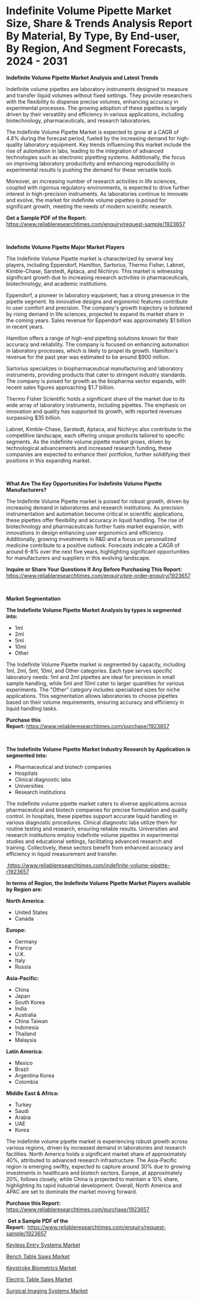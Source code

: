 <p><h1>Indefinite Volume Pipette Market Size, Share & Trends Analysis Report By Material, By Type, By End-user, By Region, And Segment Forecasts, 2024 - 2031</h1></p><p><strong>Indefinite Volume Pipette Market Analysis and Latest Trends</strong></p>
<p><p>Indefinite volume pipettes are laboratory instruments designed to measure and transfer liquid volumes without fixed settings. They provide researchers with the flexibility to dispense precise volumes, enhancing accuracy in experimental processes. The growing adoption of these pipettes is largely driven by their versatility and efficiency in various applications, including biotechnology, pharmaceuticals, and research laboratories.</p><p>The Indefinite Volume Pipette Market is expected to grow at a CAGR of 4.8% during the forecast period, fueled by the increasing demand for high-quality laboratory equipment. Key trends influencing this market include the rise of automation in labs, leading to the integration of advanced technologies such as electronic pipetting systems. Additionally, the focus on improving laboratory productivity and enhancing reproducibility in experimental results is pushing the demand for these versatile tools. </p><p>Moreover, an increasing number of research activities in life sciences, coupled with rigorous regulatory environments, is expected to drive further interest in high-precision instruments. As laboratories continue to innovate and evolve, the market for indefinite volume pipettes is poised for significant growth, meeting the needs of modern scientific research.</p></p>
<p><strong>Get a Sample PDF of the Report:&nbsp;</strong> <a href="https://www.reliableresearchtimes.com/enquiry/request-sample/1923657?utm_campaign=1582&utm_medium=2&utm_source=Github&utm_content=ia&utm_term=24102024&utm_id=indefinite-volume-pipette">https://www.reliableresearchtimes.com/enquiry/request-sample/1923657</a></p>
<p>&nbsp;</p>
<p><strong>Indefinite Volume Pipette Major Market Players</strong></p>
<p><p>The Indefinite Volume Pipette market is characterized by several key players, including Eppendorf, Hamilton, Sartorius, Thermo Fisher, Labnet, Kimble-Chase, Sarstedt, Aptaca, and Nichiryo. This market is witnessing significant growth due to increasing research activities in pharmaceuticals, biotechnology, and academic institutions.</p><p>Eppendorf, a pioneer in laboratory equipment, has a strong presence in the pipette segment. Its innovative designs and ergonomic features contribute to user comfort and precision. The company's growth trajectory is bolstered by rising demand in life sciences, projected to expand its market share in the coming years. Sales revenue for Eppendorf was approximately $1 billion in recent years.</p><p>Hamilton offers a range of high-end pipetting solutions known for their accuracy and reliability. The company is focused on enhancing automation in laboratory processes, which is likely to propel its growth. Hamilton's revenue for the past year was estimated to be around $900 million.</p><p>Sartorius specializes in biopharmaceutical manufacturing and laboratory instruments, providing products that cater to stringent industry standards. The company is poised for growth as the biopharma sector expands, with recent sales figures approaching $1.7 billion.</p><p>Thermo Fisher Scientific holds a significant share of the market due to its wide array of laboratory instruments, including pipettes. The emphasis on innovation and quality has supported its growth, with reported revenues surpassing $35 billion.</p><p>Labnet, Kimble-Chase, Sarstedt, Aptaca, and Nichiryo also contribute to the competitive landscape, each offering unique products tailored to specific segments. As the indefinite volume pipette market grows, driven by technological advancements and increased research funding, these companies are expected to enhance their portfolios, further solidifying their positions in this expanding market.</p></p>
<p>&nbsp;</p>
<p><strong>What Are The Key Opportunities For Indefinite Volume Pipette Manufacturers?</strong></p>
<p><p>The Indefinite Volume Pipette market is poised for robust growth, driven by increasing demand in laboratories and research institutions. As precision instrumentation and automation become critical in scientific applications, these pipettes offer flexibility and accuracy in liquid handling. The rise of biotechnology and pharmaceuticals further fuels market expansion, with innovations in design enhancing user ergonomics and efficiency. Additionally, growing investments in R&D and a focus on personalized medicine contribute to a positive outlook. Forecasts indicate a CAGR of around 6-8% over the next five years, highlighting significant opportunities for manufacturers and suppliers in this evolving landscape.</p></p>
<p><strong>Inquire or Share Your Questions If Any Before Purchasing This Report:</strong> <a href="https://www.reliableresearchtimes.com/enquiry/pre-order-enquiry/1923657?utm_campaign=1582&utm_medium=2&utm_source=Github&utm_content=ia&utm_term=24102024&utm_id=indefinite-volume-pipette">https://www.reliableresearchtimes.com/enquiry/pre-order-enquiry/1923657</a></p>
<p>&nbsp;</p>
<p><strong>Market Segmentation</strong></p>
<p><strong>The Indefinite Volume Pipette Market Analysis by types is segmented into:</strong></p>
<p><ul><li>1ml</li><li>2ml</li><li>5ml</li><li>10ml</li><li>Other</li></ul></p>
<p><p>The Indefinite Volume Pipette market is segmented by capacity, including 1ml, 2ml, 5ml, 10ml, and Other categories. Each type serves specific laboratory needs: 1ml and 2ml pipettes are ideal for precision in small sample handling, while 5ml and 10ml cater to larger quantities for various experiments. The "Other" category includes specialized sizes for niche applications. This segmentation allows laboratories to choose pipettes based on their volume requirements, ensuring accuracy and efficiency in liquid handling tasks.</p></p>
<p><strong>Purchase this Report:&nbsp;</strong><a href="https://www.reliableresearchtimes.com/purchase/1923657?utm_campaign=1582&utm_medium=2&utm_source=Github&utm_content=ia&utm_term=24102024&utm_id=indefinite-volume-pipette">https://www.reliableresearchtimes.com/purchase/1923657</a></p>
<p>&nbsp;</p>
<p><strong>The Indefinite Volume Pipette Market Industry Research by Application is segmented into:</strong></p>
<p><ul><li>Pharmaceutical and biotech companies</li><li>Hospitals</li><li>Clinical diagnostic labs</li><li>Universities</li><li>Research institutions</li></ul></p>
<p><p>The indefinite volume pipette market caters to diverse applications across pharmaceutical and biotech companies for precise formulation and quality control. In hospitals, these pipettes support accurate liquid handling in various diagnostic procedures. Clinical diagnostic labs utilize them for routine testing and research, ensuring reliable results. Universities and research institutions employ indefinite volume pipettes in experimental studies and educational settings, facilitating advanced research and training. Collectively, these sectors benefit from enhanced accuracy and efficiency in liquid measurement and transfer.</p></p>
<p><a href="https://www.reliableresearchtimes.com/indefinite-volume-pipette-r1923657?utm_campaign=1582&utm_medium=2&utm_source=Github&utm_content=ia&utm_term=24102024&utm_id=indefinite-volume-pipette">&nbsp;https://www.reliableresearchtimes.com/indefinite-volume-pipette-r1923657</a></p>
<p><strong>In terms of Region, the Indefinite Volume Pipette Market Players available by Region are:</strong></p>
<p>
    <p> <strong> North America: </strong>
        <ul>
            <li>United States</li>
            <li>Canada</li>
        </ul>
        </p> 
    <p> <strong> Europe: </strong>
        <ul>
            <li>Germany</li>
            <li>France</li>
            <li>U.K.</li>
            <li>Italy</li>
            <li>Russia</li>
        </ul>
        </p> 
    <p> <strong> Asia-Pacific: </strong>
        <ul>
            <li>China</li>
            <li>Japan</li>
            <li>South Korea</li>
            <li>India</li>
            <li>Australia</li>
            <li>China Taiwan</li>
            <li>Indonesia</li>
            <li>Thailand</li>
            <li>Malaysia</li>
        </ul>
        </p> 
    <p> <strong> Latin America: </strong>
        <ul>
            <li>Mexico</li>
            <li>Brazil</li>
            <li>Argentina Korea</li>
            <li>Colombia</li>
        </ul>
        </p> 
    <p> <strong> Middle East & Africa: </strong>
        <ul>
            <li>Turkey</li>
            <li>Saudi</li>
            <li>Arabia</li>
            <li>UAE</li>
            <li>Korea</li>
        </ul>
    </p>
    </p>
<p><p>The indefinite volume pipette market is experiencing robust growth across various regions, driven by increased demand in laboratories and research facilities. North America holds a significant market share of approximately 40%, attributed to advanced research infrastructure. The Asia-Pacific region is emerging swiftly, expected to capture around 30% due to growing investments in healthcare and biotech sectors. Europe, at approximately 20%, follows closely, while China is projected to maintain a 10% share, highlighting its rapid industrial development. Overall, North America and APAC are set to dominate the market moving forward.</p></p>
<p><strong>Purchase this Report: </strong><a href="https://www.reliableresearchtimes.com/purchase/1923657?utm_campaign=1582&utm_medium=2&utm_source=Github&utm_content=ia&utm_term=24102024&utm_id=indefinite-volume-pipette">https://www.reliableresearchtimes.com/purchase/1923657</a></p>
<p>&nbsp;<strong>Get a Sample PDF of the Report:&nbsp;&nbsp;</strong><a href="https://www.reliableresearchtimes.com/enquiry/request-sample/1923657?utm_campaign=1582&utm_medium=2&utm_source=Github&utm_content=ia&utm_term=24102024&utm_id=indefinite-volume-pipette">https://www.reliableresearchtimes.com/enquiry/request-sample/1923657</a></p>
<p><strong></strong></p>
<p><p><a href="https://www.linkedin.com/pulse/global-keyless-entry-systems-market-opportunities-challenges2024-cfuuf?utm_campaign=1582&utm_medium=2&utm_source=Github&utm_content=ia&utm_term=24102024&utm_id=indefinite-volume-pipette">Keyless Entry Systems Market</a></p><p><a href="https://issuu.com/reportprime-2/docs/bench-table-saws-market-size-2030.p_4f0219d2807c2d?utm_campaign=1582&utm_medium=2&utm_source=Github&utm_content=ia&utm_term=24102024&utm_id=indefinite-volume-pipette">Bench Table Saws Market</a></p><p><a href="https://www.linkedin.com/pulse/keystroke-biometrics-market-regional-outlook-competition-2024-2031-bfdif?utm_campaign=1582&utm_medium=2&utm_source=Github&utm_content=ia&utm_term=24102024&utm_id=indefinite-volume-pipette">Keystroke Biometrics Market</a></p><p><a href="https://issuu.com/reportprime-2/docs/electric-table-saws-market-size-203_7cfe2795070313?utm_campaign=1582&utm_medium=2&utm_source=Github&utm_content=ia&utm_term=24102024&utm_id=indefinite-volume-pipette">Electric Table Saws Market</a></p><p><a href="https://github.com/AshikRahman991/Market-Research-Report-List-1/blob/main/surgical-imaging-systems-market.md?utm_campaign=1582&utm_medium=2&utm_source=Github&utm_content=ia&utm_term=24102024&utm_id=indefinite-volume-pipette">Surgical Imaging Systems Market</a></p></p>